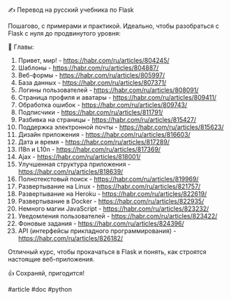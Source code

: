 ✍️ Перевод на русский учебника по Flask

Пошагово, с примерами и практикой. Идеально, чтобы разобраться с Flask с нуля до продвинутого уровня:

📖 Главы:

1. Привет, мир! - https://habr.com/ru/articles/804245/
2. Шаблоны - https://habr.com/ru/articles/804887/
3. Веб-формы - https://habr.com/ru/articles/805997/
4. База данных - https://habr.com/ru/articles/807371/
5. Логины пользователей - https://habr.com/ru/articles/808091/
6. Страница профиля и аватары - https://habr.com/ru/articles/809411/
7. Обработка ошибок - https://habr.com/ru/articles/809743/
8. Подписчики - https://habr.com/ru/articles/811791/
9. Разбивка на страницы - https://habr.com/ru/articles/815427/
10. Поддержка электронной почты - https://habr.com/ru/articles/815623/
11. Дизайн приложения - https://habr.com/ru/articles/816603/
12. Дата и время - https://habr.com/ru/articles/817289/
13. I18n и L10n - https://habr.com/ru/articles/817369/
14. Ajax - https://habr.com/ru/articles/818001/
15. Улучшенная структура приложения - https://habr.com/ru/articles/818639/
16. Полнотекстовый поиск - https://habr.com/ru/articles/819969/
17. Развертывание на Linux - https://habr.com/ru/articles/821757/
18. Развертывание на Heroku - https://habr.com/ru/articles/822619/
19. Развертывание в Docker - https://habr.com/ru/articles/822935/
20. Немного магии JavaScript - https://habr.com/ru/articles/823232/
21. Уведомления пользователей - https://habr.com/ru/articles/823422/
22. Фоновые задания - https://habr.com/ru/articles/824396/
23. API (интерфейсы прикладного программирования) - https://habr.com/ru/articles/826182/

Отличный курс, чтобы прокачаться в Flask и понять, как строятся настоящие веб-приложения.

👍 Сохраняй, пригодится!

#article #doc #python
